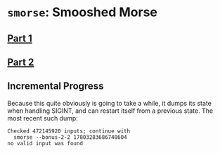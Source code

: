 # `smorse`: Smooshed Morse

## [Part 1](https://www.reddit.com/r/dailyprogrammer/comments/cmd1hb/20190805_challenge_380_easy_smooshed_morse_code_1/)

## [Part 2](https://www.reddit.com/r/dailyprogrammer/comments/cn6gz5/20190807_challenge_380_intermediate_smooshed/)

## Incremental Progress

Because this quite obviously is going to take a while, it dumps its state when
handling SIGINT, and can restart itself from a previous state. The most recent such dump:

```
Checked 472145920 inputs; continue with
  smorse --bonus-2-2 17803283686748604
no valid input was found
```